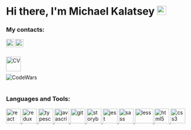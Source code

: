 <h1> Hi there, I'm Michael Kalatsey <img src="https://media.giphy.com/media/hvRJCLFzcasrR4ia7z/giphy.gif" width="25px"></h1>

### My contacts:


[<img align="left" alt="vibhorchaudhary | LinkedIn" width="22px" src="https://cdn.jsdelivr.net/npm/simple-icons@v3/icons/linkedin.svg" />][linkedin]
[<img align="left" alt="vibhorchaudhary | Telegram" width="22px" src="https://cdn.jsdelivr.net/npm/simple-icons@v3/icons/telegram.svg" />][telegram]

<br />
<br />

[<img align="left" alt="CV" width="40px" src="https://cdn.iconscout.com/icon/premium/png-256-thumb/cv-294-1108422.png" />][cv]

<br />
<br />

[<img align="left" alt="CodeWars" src="https://www.codewars.com/users/Khazady/badges/large" />][codewars]
<br />
<br />

### Languages and Tools:

<p align="left">
      <a href="https://reactjs.org/" target="_blank">
        <img src="https://www.vectorlogo.zone/logos/reactjs/reactjs-icon.svg" alt="react"
             width="40" height="40"/>
      </a>
      <a href="https://redux.js.org" target="_blank">
        <img src="https://raw.githubusercontent.com/detain/svg-logos/780f25886640cef088af994181646db2f6b1a3f8/svg/redux.svg" alt="redux" width="40"
             height="40"/>
      </a>
      <a href="https://www.typescriptlang.org/" target="_blank">
        <img src="https://upload.wikimedia.org/wikipedia/commons/4/4c/Typescript_logo_2020.svg"
             alt="typescript" width="40" height="40"/>
      </a>
      <a href="https://en.wikipedia.org/wiki/JavaScript" target="_blank">
        <img src="https://upload.wikimedia.org/wikipedia/commons/6/6a/JavaScript-logo.png"
             alt="javascript" width="40" height="40"/>
      </a>
      <a href="https://git-scm.com/" target="_blank">
        <img src="https://www.vectorlogo.zone/logos/git-scm/git-scm-icon.svg" alt="git" width="40" height="40"/>
      </a>
      <a href="https://storybook.js.org/docs/react/get-started/introduction" target="_blank">
        <img src="https://raw.githubusercontent.com/gilbarbara/logos/804dc257b59e144eaca5bc6ffd16949752c6f789/logos/storybook-icon.svg" alt="storybook" width="40" height="40"/>
      </a>
      <a href="https://jestjs.io" target="_blank">
        <img src="https://www.vectorlogo.zone/logos/jestjsio/jestjsio-icon.svg" alt="jest" width="40" height="40"/>
      </a>
      <a href="https://sass-lang.com" target="_blank">
        <img src="https://www.vectorlogo.zone/logos/sass-lang/sass-lang-icon.svg" alt="sass" width="40"
             height="40"/>
      </a>
      <a href="http://lesscss.org/" target="_blank">
        <img src="https://www.vectorlogo.zone/logos/lesscss/lesscss-ar21.svg" alt="less" width="50"
             height="40"/>
      </a>
      <a href="https://www.w3.org/html/" target="_blank">
        <img src="https://upload.wikimedia.org/wikipedia/commons/6/61/HTML5_logo_and_wordmark.svg" alt="html5"
             width="40" height="40"/>
      </a>
      <a href="https://www.w3schools.com/css/" target="_blank">
        <img src="https://upload.wikimedia.org/wikipedia/commons/d/d5/CSS3_logo_and_wordmark.svg" alt="css3"
             width="40" height="40"/>
      </a>
    </p>

[linkedin]: https://www.linkedin.com/in/mkalatsey/
[telegram]: https://telegram.me/khazady
[cv]: https://rabota.by/resume/25f4e112ff08839eb40039ed1f38626f6b4f4d
[codewars]: https://www.codewars.com/users/Khazady
